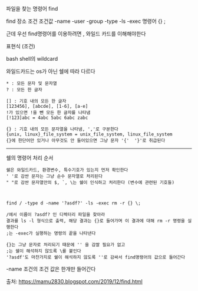 파일을 찾는 명령어 find

find 장소 조건 조건값
-name
-user
-group
-type
-ls
-exec 명령어 {} \;

근데 우선 find명령어를 이용하려면 , 와일드 카드를 이해해야한다

표현식 (조건)

bash shell의 wildcard

와일드카드는 os가 아닌 쉘에 따라 다르다

```
* : 모든 문자 및 문자열
? : 모든 한 글자

[] : 기호 내의 모든 한 글자
[123456], [abcde], [1-6], [a-e]
!가 있으면 !을 뺀 모든 한 글자를 나타냄
[!123]abc = 4abc 5abc 6abc zabc

{} : 기호 내의 모든 문자열을 나타냄, ','로 구분한다
{unix, linux}_file_system = unix_file_system, linux_file_system
{}에 한단어만 있거나 아무것도 안 들어있으면 그냥 문자 '{'  '}'로 취급된다

```



---

쉘의 명령어 처리 순서

```
쉘은 와일드카드, 환경변수, 특수기호가 있는지 먼저 확인한다
' '로 감싼 문자는 그냥 순수 문자열로 처리된다
" "로 감싼 문자열안의 $, `, \는 쉘이 인식하고 처리한다 (변수에 관련된 기호들)



find / -type d -name '?asdf?' -ls -exec rm -r {} \;

/에서 이름이 ?asdf? 인 디렉터리 파일을 찾아라
결과를 ls -l 형식으로 출력, 해당 결과는 {}로 들어가며 이 결과에 대해 rm -r 명령을 실행한다
;는 -exec가 실행하는 명령의 끝을 나타낸다

{}는 그냥 문자로 처리되기 때문에 '' 을 감쌀 필요가 없고
;는 쉘이 해석하지 않도록 \를 붙인다
'?asdf'도 마찬가지로 쉘이 해석하지 않도록 ''로 감싸서 find명령어의 값으로 들어간다
```


-name 조건의 조건 값은 한개만 들어간다

출처: https://mamu2830.blogspot.com/2019/12/find.html